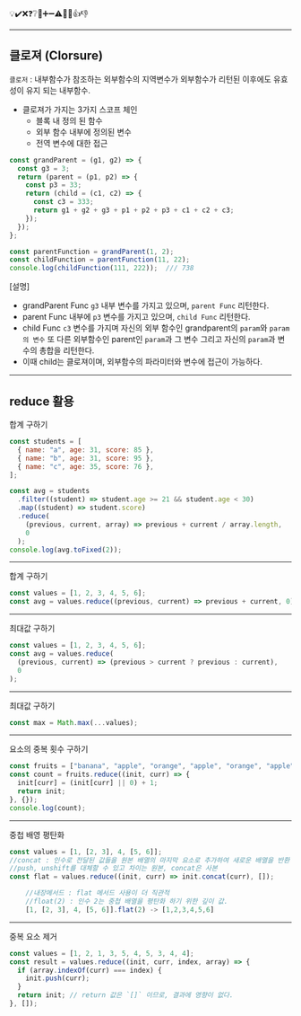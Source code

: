 💡✔️❌❓❔👀➕➖⚠️📝🐧👍👎




----
##  클로져 (Clorsure) 
`클로저` : 내부함수가 참조하는 외부함수의 지역변수가 외부함수가 리턴된 이후에도 유효성이 유지 되는 내부함수.
+ 클로져가 가지는 3가지 스코프 체인
  + 블록 내 정의 된 함수
  + 외부 함수 내부에 정의된 변수
  + 전역 변수에 대한 접근

```js
const grandParent = (g1, g2) => { 
  const g3 = 3;
  return (parent = (p1, p2) => {
    const p3 = 33;
    return (child = (c1, c2) => {
      const c3 = 333;
      return g1 + g2 + g3 + p1 + p2 + p3 + c1 + c2 + c3;
    });
  });
};

const parentFunction = grandParent(1, 2);
const childFunction = parentFunction(11, 22);
console.log(childFunction(111, 222));  /// 738
```
[설명]
 * grandParent Func `g3` 내부 변수를 가지고 있으며, `parent Func` 리턴한다.
 * parent Func 내부에 `p3` 변수를 가지고 있으며, `child Func` 리턴한다.
 * child Func `c3` 변수를 가지며 자신의 외부 함수인 grandparent의 `param`와 `param의 변수` 또 다른 외부함수인 parent인 `param`과 그 변수 그리고 자신의 `param`과 변수의 총합을 리턴한다.
* 이때 child는 클로져이며, 외부함수의 파라미터와 변수에 접근이 가능하다.
--------

## reduce 활용

합계 구하기
```js
const students = [
  { name: "a", age: 31, score: 85 },
  { name: "b", age: 31, score: 95 },
  { name: "c", age: 35, score: 76 },
];

const avg = students
  .filter((student) => student.age >= 21 && student.age < 30)
  .map((student) => student.score)
  .reduce(
    (previous, current, array) => previous + current / array.length,
    0
  );
console.log(avg.toFixed(2));
```
-----
합계 구하기
```js
const values = [1, 2, 3, 4, 5, 6];
const avg = values.reduce((previous, current) => previous + current, 0);
```
----
최대값 구하기
```js
const values = [1, 2, 3, 4, 5, 6];
const avg = values.reduce(
  (previous, current) => (previous > current ? previous : current),
  0
);
```
---

최대값 구하기 
```js
const max = Math.max(...values);
```
---
요소의 중복 횟수 구하기
```js
const fruits = ["banana", "apple", "orange", "apple", "orange", "apple"];
const count = fruits.reduce((init, curr) => {
  init[curr] = (init[curr] || 0) + 1;
  return init;
}, {});
console.log(count);
```
---
중첩 배영 평탄화
```js
const values = [1, [2, 3], 4, [5, 6]];
//concat : 인수로 전달된 값들을 원본 배열의 마지막 요소로 추가하여 새로운 배열을 반환
//push, unshift를 대체할 수 있고 차이는 원본, concat은 사본
const flat = values.reduce((init, curr) => init.concat(curr), []);

    //내장메서드 : flat 메서드 사용이 더 직관적
    //float(2) : 인수 2는 중첩 배열을 평탄화 하기 위한 깊이 값.
    [1, [2, 3], 4, [5, 6]].flat(2) -> [1,2,3,4,5,6]
```
---

중복 요소 제거
```js
const values = [1, 2, 1, 3, 5, 4, 5, 3, 4, 4];
const result = values.reduce((init, curr, index, array) => {
  if (array.indexOf(curr) === index) {
    init.push(curr);
  }
  return init; // return 값은 `[]` 이므로, 결과에 영향이 없다.
}, []);
```